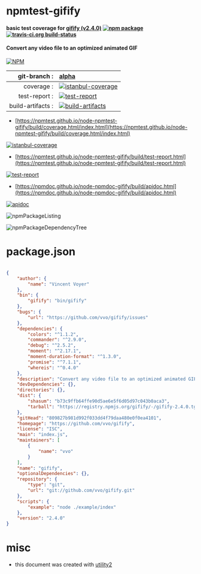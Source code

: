 # npmtest-gifify

#### basic test coverage for  [gifify (v2.4.0)](https://github.com/vvo/gifify)  [![npm package](https://img.shields.io/npm/v/npmtest-gifify.svg?style=flat-square)](https://www.npmjs.org/package/npmtest-gifify) [![travis-ci.org build-status](https://api.travis-ci.org/npmtest/node-npmtest-gifify.svg)](https://travis-ci.org/npmtest/node-npmtest-gifify)

#### Convert any video file to an optimized animated GIF

[![NPM](https://nodei.co/npm/gifify.png?downloads=true&downloadRank=true&stars=true)](https://www.npmjs.com/package/gifify)

| git-branch : | [alpha](https://github.com/npmtest/node-npmtest-gifify/tree/alpha)|
|--:|:--|
| coverage : | [![istanbul-coverage](https://npmtest.github.io/node-npmtest-gifify/build/coverage.badge.svg)](https://npmtest.github.io/node-npmtest-gifify/build/coverage.html/index.html)|
| test-report : | [![test-report](https://npmtest.github.io/node-npmtest-gifify/build/test-report.badge.svg)](https://npmtest.github.io/node-npmtest-gifify/build/test-report.html)|
| build-artifacts : | [![build-artifacts](https://npmtest.github.io/node-npmtest-gifify/glyphicons_144_folder_open.png)](https://github.com/npmtest/node-npmtest-gifify/tree/gh-pages/build)|

- [https://npmtest.github.io/node-npmtest-gifify/build/coverage.html/index.html](https://npmtest.github.io/node-npmtest-gifify/build/coverage.html/index.html)

[![istanbul-coverage](https://npmtest.github.io/node-npmtest-gifify/build/screenCapture.buildCi.browser.%252Ftmp%252Fbuild%252Fcoverage.lib.html.png)](https://npmtest.github.io/node-npmtest-gifify/build/coverage.html/index.html)

- [https://npmtest.github.io/node-npmtest-gifify/build/test-report.html](https://npmtest.github.io/node-npmtest-gifify/build/test-report.html)

[![test-report](https://npmtest.github.io/node-npmtest-gifify/build/screenCapture.buildCi.browser.%252Ftmp%252Fbuild%252Ftest-report.html.png)](https://npmtest.github.io/node-npmtest-gifify/build/test-report.html)

- [https://npmdoc.github.io/node-npmdoc-gifify/build/apidoc.html](https://npmdoc.github.io/node-npmdoc-gifify/build/apidoc.html)

[![apidoc](https://npmdoc.github.io/node-npmdoc-gifify/build/screenCapture.buildCi.browser.%252Ftmp%252Fbuild%252Fapidoc.html.png)](https://npmdoc.github.io/node-npmdoc-gifify/build/apidoc.html)

![npmPackageListing](https://npmtest.github.io/node-npmtest-gifify/build/screenCapture.npmPackageListing.svg)

![npmPackageDependencyTree](https://npmtest.github.io/node-npmtest-gifify/build/screenCapture.npmPackageDependencyTree.svg)



# package.json

```json

{
    "author": {
        "name": "Vincent Voyer"
    },
    "bin": {
        "gifify": "bin/gifify"
    },
    "bugs": {
        "url": "https://github.com/vvo/gifify/issues"
    },
    "dependencies": {
        "colors": "^1.1.2",
        "commander": "^2.9.0",
        "debug": "^2.5.2",
        "moment": "^2.17.1",
        "moment-duration-format": "^1.3.0",
        "promise": "^7.1.1",
        "whereis": "^0.4.0"
    },
    "description": "Convert any video file to an optimized animated GIF",
    "devDependencies": {},
    "directories": {},
    "dist": {
        "shasum": "b73c9ffb64ffe90d5ae6e5f6d05d97c043b0aca3",
        "tarball": "https://registry.npmjs.org/gifify/-/gifify-2.4.0.tgz"
    },
    "gitHead": "809827b981d992f033dd4f79daa480e0f0ea4101",
    "homepage": "https://github.com/vvo/gifify",
    "license": "ISC",
    "main": "index.js",
    "maintainers": [
        {
            "name": "vvo"
        }
    ],
    "name": "gifify",
    "optionalDependencies": {},
    "repository": {
        "type": "git",
        "url": "git://github.com/vvo/gifify.git"
    },
    "scripts": {
        "example": "node ./example/index"
    },
    "version": "2.4.0"
}
```



# misc
- this document was created with [utility2](https://github.com/kaizhu256/node-utility2)
